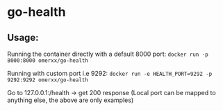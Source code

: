 # go-health

## Usage:
Running the container directly with a default 8000 port:
    `docker run -p 8000:8000 omerxx/go-health`

Running with custom port i.e 9292:
    `docker run -e HEALTH_PORT=9292 -p 9292:9292 omerxx/go-health`

Go to 127.0.0.1:<port>/health -> get 200 response
(Local port can be mapped to anything else, the above are only examples)


    
